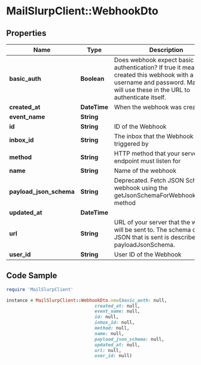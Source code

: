 # MailSlurpClient::WebhookDto

## Properties

Name | Type | Description | Notes
------------ | ------------- | ------------- | -------------
**basic_auth** | **Boolean** | Does webhook expect basic authentication? If true it means you created this webhook with a username and password. MailSlurp will use these in the URL to authenticate itself. | [optional] 
**created_at** | **DateTime** | When the webhook was created | [optional] 
**event_name** | **String** |  | [optional] 
**id** | **String** | ID of the Webhook | [optional] 
**inbox_id** | **String** | The inbox that the Webhook will be triggered by | [optional] 
**method** | **String** | HTTP method that your server endpoint must listen for | [optional] 
**name** | **String** | Name of the webhook | [optional] 
**payload_json_schema** | **String** | Deprecated. Fetch JSON Schema for webhook using the getJsonSchemaForWebhookPayload method | [optional] 
**updated_at** | **DateTime** |  | 
**url** | **String** | URL of your server that the webhook will be sent to. The schema of the JSON that is sent is described by the payloadJsonSchema. | [optional] 
**user_id** | **String** | User ID of the Webhook | [optional] 

## Code Sample

```ruby
require 'MailSlurpClient'

instance = MailSlurpClient::WebhookDto.new(basic_auth: null,
                                 created_at: null,
                                 event_name: null,
                                 id: null,
                                 inbox_id: null,
                                 method: null,
                                 name: null,
                                 payload_json_schema: null,
                                 updated_at: null,
                                 url: null,
                                 user_id: null)
```


